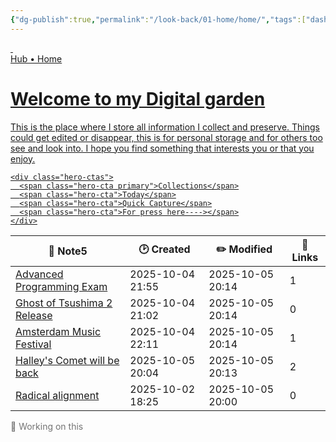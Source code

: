 ```yaml
---
{"dg-publish":true,"permalink":"/look-back/01-home/home/","tags":["dashboard","home"],"noteIcon":"","created":"2025-08-28T23:54:20.501+02:00","updated":"2025-09-26T13:12:02.696+02:00"}
---
```



<a class="dg-card card-hero hero-constrained card-theme-crystal effect-glass" href="/01-Home/dashboard-interface" aria-label="Welcome to my garden">
  <!-- Optional background images (either or both). Keep as early children so they sit behind content -->
  <img class="parallax-layer" src="/img/linkicons/mainbanner.png" alt="" aria-hidden>
  <img class="hero-bg" src="/img/linkicons/mainbanner.png" alt="" aria-hidden>

  <!-- overlay (ensures legibility even on bright backgrounds) -->
  <div class="hero-overlay" aria-hidden></div>

  <!-- all visible content stays inside hero-content -->
  <div class="hero-content">
    <div class="hero-badge">Hub • Home</div>
    <h1 class="hero-title">Welcome to my Digital garden</h1>
    <p class="hero-lead">This is the place where I store all information I collect and preserve. Things could get edited or disappear, this is for personal storage and for others too see and look into. I hope you find something that interests you or that you enjoy.</p>

    <div class="hero-ctas">
      <span class="hero-cta primary">Collections</span>
      <span class="hero-cta">Today</span>
      <span class="hero-cta">Quick Capture</span>
      <span class="hero-cta">For press here----></span>
    </div>
  </div>
</a>



<div><table class="dataview table-view-table"><thead class="table-view-thead"><tr class="table-view-tr-header"><th class="table-view-th"><span>📄 Note</span><span class="dataview small-text">5</span></th><th class="table-view-th"><span>🕑 Created</span></th><th class="table-view-th"><span>✏️ Modified</span></th><th class="table-view-th"><span>🔗 Links</span></th></tr></thead><tbody class="table-view-tbody"><tr><td><span><a data-tooltip-position="top" aria-label="Many notes and files/Events/Advanced Programming Exam.md" data-href="Many notes and files/Events/Advanced Programming Exam.md" href="Many notes and files/Events/Advanced Programming Exam.md" class="internal-link" target="_blank" rel="noopener nofollow">Advanced Programming Exam</a></span></td><td><span>2025-10-04 21:55</span></td><td><span>2025-10-05 20:14</span></td><td>1</td></tr><tr><td><span><a data-tooltip-position="top" aria-label="Many notes and files/Events/Ghost of Tsushima 2 Release.md" data-href="Many notes and files/Events/Ghost of Tsushima 2 Release.md" href="Many notes and files/Events/Ghost of Tsushima 2 Release.md" class="internal-link" target="_blank" rel="noopener nofollow">Ghost of Tsushima 2 Release</a></span></td><td><span>2025-10-04 21:02</span></td><td><span>2025-10-05 20:14</span></td><td>0</td></tr><tr><td><span><a data-tooltip-position="top" aria-label="Many notes and files/Events/Amsterdam Music Festival.md" data-href="Many notes and files/Events/Amsterdam Music Festival.md" href="Many notes and files/Events/Amsterdam Music Festival.md" class="internal-link" target="_blank" rel="noopener nofollow">Amsterdam Music Festival</a></span></td><td><span>2025-10-04 22:11</span></td><td><span>2025-10-05 20:14</span></td><td>1</td></tr><tr><td><span><a data-tooltip-position="top" aria-label="Many notes and files/Events/Halley's Comet will be back.md" data-href="Many notes and files/Events/Halley's Comet will be back.md" href="Many notes and files/Events/Halley's Comet will be back.md" class="internal-link" target="_blank" rel="noopener nofollow">Halley's Comet will be back</a></span></td><td><span>2025-10-05 20:04</span></td><td><span>2025-10-05 20:13</span></td><td>2</td></tr><tr><td><span><a data-tooltip-position="top" aria-label="Many notes and files/Concepts/Radical alignment.md" data-href="Many notes and files/Concepts/Radical alignment.md" href="Many notes and files/Concepts/Radical alignment.md" class="internal-link" target="_blank" rel="noopener nofollow">Radical alignment</a></span></td><td><span>2025-10-02 18:25</span></td><td><span>2025-10-05 20:00</span></td><td>0</td></tr></tbody></table></div>



<div class="glass-grid grid-4"> <!-- Placeholder 1 --> <div class="glass-card minimal" style="opacity: 0.6;"> <div class="card-content"> <div class="card-title">🚧 Working on this</div>  </div> </div> </div>





